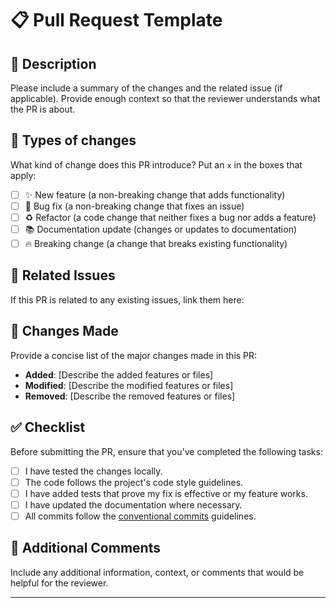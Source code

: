 # 📋 Pull Request Template

## 📝 Description

Please include a summary of the changes and the related issue (if applicable). Provide enough context so that the
reviewer understands what the PR is about.

## 🚀 Types of changes

What kind of change does this PR introduce? Put an `x` in the boxes that apply:

- [ ] ✨ New feature (a non-breaking change that adds functionality)
- [ ] 🐛 Bug fix (a non-breaking change that fixes an issue)
- [ ] ♻️ Refactor (a code change that neither fixes a bug nor adds a feature)
- [ ] 📚 Documentation update (changes or updates to documentation)
- [ ] 🔥 Breaking change (a change that breaks existing functionality)

## 🎯 Related Issues

If this PR is related to any existing issues, link them here:

## 📜 Changes Made

Provide a concise list of the major changes made in this PR:

- **Added**: [Describe the added features or files]
- **Modified**: [Describe the modified features or files]
- **Removed**: [Describe the removed features or files]

## ✅ Checklist

Before submitting the PR, ensure that you've completed the following tasks:

- [ ] I have tested the changes locally.
- [ ] The code follows the project's code style guidelines.
- [ ] I have added tests that prove my fix is effective or my feature works.
- [ ] I have updated the documentation where necessary.
- [ ] All commits follow the [conventional commits](https://www.conventionalcommits.org/en/v1.0.0/) guidelines.

## 💬 Additional Comments

Include any additional information, context, or comments that would be helpful for the reviewer.

---
